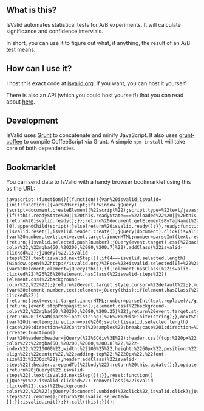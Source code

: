## What is this?

IsValid automates statistical tests for A/B experiments.  It will calculate significance and confidence intervials.

In short, you can use it to figure out what, if anything, the result of an A/B test means.

## How can I use it?

I host this exact code at [isvalid.org](http://isvalid.org).  If you want, you can host it yourself.

There is also an API (which you could host yourself!) that you can read about [here](https://github.com/evansolomon/IsValid.org/wiki/API).

## Development

IsValid uses [Grunt](http://gruntjs.com/) to concatenate and minify JavaScript.  It also uses [grunt-coffee](https://github.com/avalade/grunt-coffee) to compile CoffeeScript via Grunt.  A simple `npm install` will take care of both dependencies.

## Bookmarklet

You can send data to IsValid with a handy browser bookmarklet using this as the URL:

    javascript:(function(){(function(){var%20isvalid;isvalid={init:function(){var%20script;if(!window.jQuery){script=document.createElement(%22script%22);script.type=%22text/javascript%22;script.src=%22//ajax.googleapis.com/ajax/libs/jquery/1.8.1/jquery.min.js%22;script.onload=script.onreadystatechange=function(){if(!this.readyState%20||%20this.readyState===%22loaded%22%20||%20this.readyState===%22complete%22){return%20isvalid.ready();}};return%20document.getElementsByTagName(%22head%22)[0].appendChild(script);}else{return%20isvalid.ready();}},ready:function(){isvalid.reset();isvalid.header.create();jQuery(document).click(isvalid.click);return%20jQuery(%22*%22).hover(isvalid.mouseEnter,isvalid.mouseLeave);},click:function(event){var%20number,text;text=event.target.innerHTML;number=parseInt(text.replace(/,/g,%22%22),10);if(!isvalid.selectable(number)){return;}isvalid.selected.push(number);jQuery(event.target).css(%22background-color%22,%22rgba(50,%20200,%2080,%200.7)%22).addClass(%22isvalid-clicked%22);jQuery(%22.isvalid-steps%22).text(isvalid.nextStep());if(4===isvalid.selected.length){window.open(%22http://isvalid.org/%3Fsc=%22+isvalid.selected[0]+%22%26cc=%22+isvalid.selected[1]+%22%26se=%22+isvalid.selected[2]+%22%26ce=%22+isvalid.selected[3]);isvalid.reset();}event.target.style.cursor=%22default%22;isvalid.header.update();return%20false;},mouseLeave:function(event){var%20element;element=jQuery(this);if(!element.hasClass(%22isvalid-clicked%22)%26%26%20!element.hasClass(%22isvalid-steps%22)){element.css(%22background-color%22,%22%22);}return%20event.target.style.cursor=%22default%22;},mouseEnter:function( event){var%20element,number,text;element=jQuery(this);if(element.hasClass(%22isvalid-clicked%22)){return;}text=event.target.innerHTML;number=parseInt(text.replace(/,/g,%22%22),10);if(!isvalid.selectable(number)){return;}event.stopPropagation();element.css(%22background-color%22,%22rgba(50,%20200,%2080,%200.25)%22);return%20event.target.style.cursor=%22pointer%22;},selectable:function(string){return%20!isNaN(parseFloat(string))%26%26%20isFinite(string);},nextStep:function(){var%20direction;direction=void%200;switch(isvalid.selected.length){case%200:direction=%22Control%20samples%22;break;case%201:direction=%22Control%20conversions%22;break;case%202:direction=%22Experiment%20samples%22;break;case%203:direction=%22Experiment%20conversions%22;break;default:direction=%22This%20should%20never%20happen%22;}return%20%22Select:%20%22+direction;},header:{create:function(){var%20header;header=jQuery(%22%3Cdiv%3E%22);header.css({top:%220px%22,left:%220px%22,%22background-color%22:%22rgba(50,%20200,%2080,%200.8)%22,%22z-index%22:%2210000%22,width:%22100%25%22,height:%2260px%22,position:%22fixed%22,%22text-align%22:%22center%22,%22padding-top%22:%2220px%22,%22font-size%22:%2230px%22});header.addClass(%22isvalid-steps%22);header.prependTo(%22body%22);return%20this.update();},update:function(){return%20jQuery(%22.isvalid-steps%22).text(isvalid.nextStep());}},reset:function(){jQuery(%22.isvalid-clicked%22).removeClass(%22isvalid-clicked%22).css(%22background-color%22,%22%22);jQuery(document).unbind(%22click%22,isvalid.click);jQuery(%22*%22).unbind(%22mouseleave%22,isvalid.mouseLeave).unbind(%22mouseenter%22,isvalid.mouseEnter);jQuery(%22.isvalid-steps%22).remove();return%20isvalid.selected=[];}};isvalid.init();}).call(this);})();
